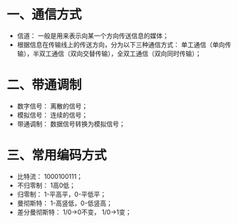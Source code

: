 # 一、通信方式
* 信道： 一般是用来表示向某一个方向传送信息的媒体；
* 根据信息在传输线上的传送方向，分为以下三种通信方式： 单工通信（单向传输），半双工通信（双向交替传输），全双工通信（双向同时传输）；

# 二、带通调制
* 数字信号： 离散的信号；
* 模拟信号： 连续的信号；
* 带通调制： 数据信号转换为模拟信号；

# 三、常用编码方式
* 比特流： 1000100111；
* 不归零制： 1高0低；
* 归零制： 1-平高平，0-平低平；
* 曼彻斯特： 1-高竖低，0-低竖高；
* 差分曼彻斯特： 1/0->0不变， 1/0->1变；




